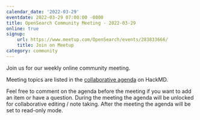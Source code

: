 ```yaml
---
calendar_date: '2022-03-29'
eventdate: 2022-03-29 07:00:00 -0800
title: OpenSearch Community Meeting - 2022-03-29
online: true
signup:
    url: https://www.meetup.com/OpenSearch/events/283833666/
    title: Join on Meetup
category: community
---
```


Join us for our weekly online community meeting.

Meeting topics are listed in the [collaborative agenda](https://hackmd.io/@HmdZWaVnQU6M8icdvC5TwQ/HJJg9vxJ9) on HackMD.

Feel free to comment on the agenda before the meeting if you want to add an item or have a question.
During the meeting the agenda will be unlocked for collaborative editing / note taking. After the meeting the agenda will be set to read-only mode.
